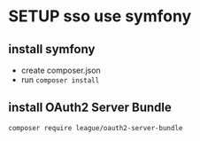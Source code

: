 # SETUP sso use symfony

## install symfony
- create composer.json
- run ```composer install```

## install OAuth2 Server Bundle
```shell
composer require league/oauth2-server-bundle
``` 